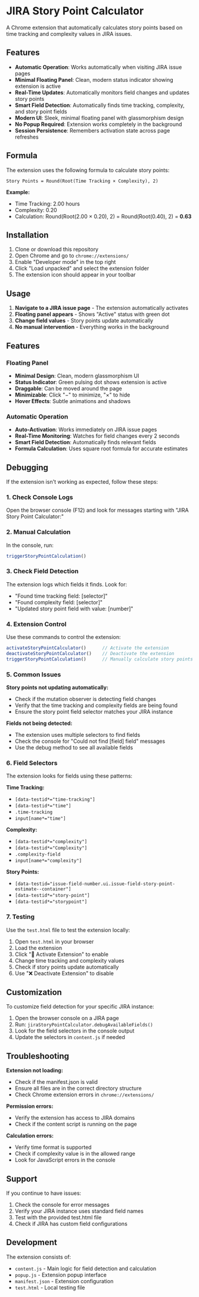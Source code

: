 # JIRA Story Point Calculator

A Chrome extension that automatically calculates story points based on time tracking and complexity values in JIRA issues.

## Features

- **Automatic Operation**: Works automatically when visiting JIRA issue pages
- **Minimal Floating Panel**: Clean, modern status indicator showing extension is active
- **Real-Time Updates**: Automatically monitors field changes and updates story points
- **Smart Field Detection**: Automatically finds time tracking, complexity, and story point fields
- **Modern UI**: Sleek, minimal floating panel with glassmorphism design
- **No Popup Required**: Extension works completely in the background
- **Session Persistence**: Remembers activation state across page refreshes

## Formula

The extension uses the following formula to calculate story points:

```
Story Points = Round(Root(Time Tracking × Complexity), 2)
```

**Example:**
- Time Tracking: 2.00 hours
- Complexity: 0.20
- Calculation: Round(Root(2.00 × 0.20), 2) = Round(Root(0.40), 2) = **0.63**

## Installation

1. Clone or download this repository
2. Open Chrome and go to `chrome://extensions/`
3. Enable "Developer mode" in the top right
4. Click "Load unpacked" and select the extension folder
5. The extension icon should appear in your toolbar

## Usage

1. **Navigate to a JIRA issue page** - The extension automatically activates
2. **Floating panel appears** - Shows "Active" status with green dot
3. **Change field values** - Story points update automatically
4. **No manual intervention** - Everything works in the background

## Features

### Floating Panel
- **Minimal Design**: Clean, modern glassmorphism UI
- **Status Indicator**: Green pulsing dot shows extension is active
- **Draggable**: Can be moved around the page
- **Minimizable**: Click "−" to minimize, "×" to hide
- **Hover Effects**: Subtle animations and shadows

### Automatic Operation
- **Auto-Activation**: Works immediately on JIRA issue pages
- **Real-Time Monitoring**: Watches for field changes every 2 seconds
- **Smart Field Detection**: Automatically finds relevant fields
- **Formula Calculation**: Uses square root formula for accurate estimates

## Debugging

If the extension isn't working as expected, follow these steps:

### 1. Check Console Logs
Open the browser console (F12) and look for messages starting with "JIRA Story Point Calculator:"

### 2. Manual Calculation
In the console, run:
```javascript
triggerStoryPointCalculation()
```

### 3. Check Field Detection
The extension logs which fields it finds. Look for:
- "Found time tracking field: [selector]"
- "Found complexity field: [selector]"
- "Updated story point field with value: [number]"

### 4. Extension Control
Use these commands to control the extension:
```javascript
activateStoryPointCalculator()      // Activate the extension
deactivateStoryPointCalculator()    // Deactivate the extension
triggerStoryPointCalculation()      // Manually calculate story points
```

### 5. Common Issues

**Story points not updating automatically:**
- Check if the mutation observer is detecting field changes
- Verify that the time tracking and complexity fields are being found
- Ensure the story point field selector matches your JIRA instance

**Fields not being detected:**
- The extension uses multiple selectors to find fields
- Check the console for "Could not find [field] field" messages
- Use the debug method to see all available fields

### 6. Field Selectors

The extension looks for fields using these patterns:

**Time Tracking:**
- `[data-testid*="time-tracking"]`
- `[data-testid*="time"]`
- `.time-tracking`
- `input[name*="time"]`

**Complexity:**
- `[data-testid*="complexity"]`
- `[data-testid*="Complexity"]`
- `.complexity-field`
- `input[name*="complexity"]`

**Story Points:**
- `[data-testid="issue-field-number.ui.issue-field-story-point-estimate--container"]`
- `[data-testid*="story-point"]`
- `[data-testid*="storypoint"]`

### 7. Testing

Use the `test.html` file to test the extension locally:
1. Open `test.html` in your browser
2. Load the extension
3. Click "🚀 Activate Extension" to enable
4. Change time tracking and complexity values
5. Check if story points update automatically
6. Use "❌ Deactivate Extension" to disable

## Customization

To customize field detection for your specific JIRA instance:

1. Open the browser console on a JIRA page
2. Run: `jiraStoryPointCalculator.debugAvailableFields()`
3. Look for the field selectors in the console output
4. Update the selectors in `content.js` if needed

## Troubleshooting

**Extension not loading:**
- Check if the manifest.json is valid
- Ensure all files are in the correct directory structure
- Check Chrome extension errors in `chrome://extensions/`

**Permission errors:**
- Verify the extension has access to JIRA domains
- Check if the content script is running on the page

**Calculation errors:**
- Verify time format is supported
- Check if complexity value is in the allowed range
- Look for JavaScript errors in the console

## Support

If you continue to have issues:

1. Check the console for error messages
2. Verify your JIRA instance uses standard field names
3. Test with the provided test.html file
4. Check if JIRA has custom field configurations

## Development

The extension consists of:
- `content.js` - Main logic for field detection and calculation
- `popup.js` - Extension popup interface
- `manifest.json` - Extension configuration
- `test.html` - Local testing file
